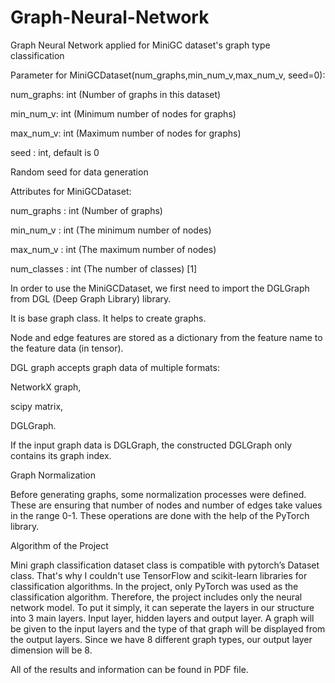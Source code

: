 # Graph-Neural-Network
Graph Neural Network applied for MiniGC dataset's graph type classification

Parameter for MiniGCDataset(num_graphs,min_num_v,max_num_v, seed=0): 

num_graphs: int (Number of graphs in this dataset) 

min_num_v: int (Minimum number of nodes for graphs) 

max_num_v: int (Maximum number of nodes for graphs) 

seed : int, default is 0 

Random seed for data generation 


Attributes for MiniGCDataset: 

num_graphs : int (Number of graphs) 

min_num_v : int (The minimum number of nodes) 

max_num_v : int (The maximum number of nodes) 

num_classes : int (The number of classes) [1] 

In order to use the MiniGCDataset, we first need to import the DGLGraph from DGL (Deep Graph Library) library.

It is base graph class. It helps to create graphs. 

Node and edge features are stored as a dictionary from the feature name to the feature data (in tensor). 


DGL graph accepts graph data of multiple formats: 

NetworkX graph, 

scipy matrix, 

DGLGraph. 

If the input graph data is DGLGraph, the constructed DGLGraph only contains its graph index. 

Graph Normalization 

Before generating graphs, some normalization processes were defined. These are ensuring 
that number of nodes and number of edges take values in the range 0-1. These operations are 
done with the help of the PyTorch library.

Algorithm of the Project 

Mini graph classification dataset class is compatible with pytorch’s Dataset class. That's 
why I couldn't use TensorFlow and scikit-learn libraries for classification algorithms. In the 
project, only PyTorch was used as the classification algorithm. Therefore, the project includes 
only the neural network model.
To put it simply, it can seperate the layers in our structure into 3 main layers. Input layer, 
hidden layers and output layer. A graph will be given to the input layers and the type of that 
graph will be displayed from the output layers. Since we have 8 different graph types, our 
output layer dimension will be 8.

All of the results and information can be found in PDF file.
